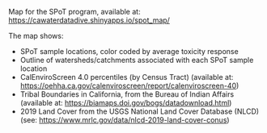 Map for the SPoT program, available at: <https://cawaterdatadive.shinyapps.io/spot_map/>

The map shows:

-   SPoT sample locations, color coded by average toxicity response
-   Outline of watersheds/catchments associated with each SPoT sample location
-   CalEnviroScreen 4.0 percentiles (by Census Tract) (available at: <https://oehha.ca.gov/calenviroscreen/report/calenviroscreen-40>)
-   Tribal Boundaries in California, from the Bureau of Indian Affairs (available at: <https://biamaps.doi.gov/bogs/datadownload.html>)
-   2019 Land Cover from the USGS National Land Cover Database (NLCD) (see: <https://www.mrlc.gov/data/nlcd-2019-land-cover-conus>)
